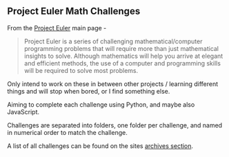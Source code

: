 ## Project Euler Math Challenges


From the [Project Euler](https://projecteuler.net/) main page - 

> Project Euler is a series of challenging mathematical/computer programming problems that will
> require more than just mathematical insights to solve. Although mathematics will help you
> arrive at elegant and efficient methods, the use of a computer and programming skills will be
> required to solve most problems.

Only intend to work on these in between other projects / learning different things and will stop when bored, or I find something else.

Aiming to complete each challenge using Python, and maybe also JavaScript.

Challenges are separated into folders, one folder per challenge, and named in numerical order to match the challenge.

A list of all challenges can be found on the sites [archives section](https://projecteuler.net/archives).